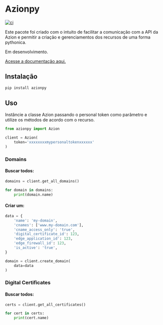 # Azionpy

[![ci](https://github.com/cesarmagazord/azionpy/actions/workflows/ci.yml/badge.svg?branch=main)](https://github.com/cesarmagazord/azionpy/actions/workflows/ci.yml)

Este pacote foi criado com o intuito de facilitar a comunicação com a API
da Azion e permitir a criação e gerenciamentos dos recursos de uma forma 
pythonica.

Em desenvolvimento.

[Acesse a documentação aqui.](https://azionpy.freire.live/)

## Instalação

```bash
pip install azionpy
```

## Uso

Instâncie a classe Azion passando o personal token como parâmetro 
e utilize os métodos de acordo com o recurso.

```python
from azionpy import Azion

client = Azion(
    token='xxxxxxxxmypersonaltokenxxxxxx'
)
```

### Domains

#### Buscar todos:
```python
domains = client.get_all_domains()

for domain in domains:
    print(domain.name)
```

#### Criar um:
```python
data = {
    'name': 'my-domain',
    'cnames': ['www.my-domain.com'],
    'cname_access_only': 'true',
    'digital_certificate_id': 123,
    'edge_application_id': 123,
    'edge_firewall_id': 123,
    'is_active': 'true',
}

domain = client.create_domain(
    data=data
)
```


### Digital Certificates

#### Buscar todos:

```python
certs = client.get_all_certificates()

for cert in certs:
    print(cert.name)
```